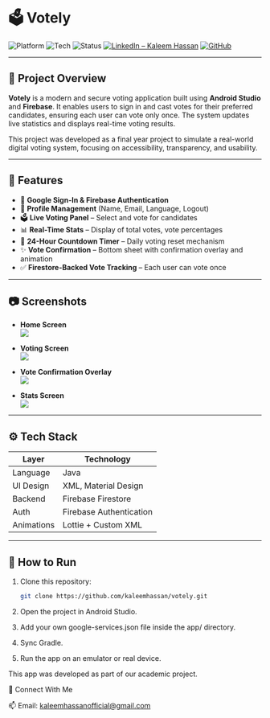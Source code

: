 # 🗳️ Votely

![Platform](https://img.shields.io/badge/platform-Android-blue.svg)
![Tech](https://img.shields.io/badge/tech-Firebase-orange)
![Status](https://img.shields.io/badge/status-Completed-brightgreen)
[![LinkedIn – Kaleem Hassan](https://img.shields.io/badge/LinkedIn-Kaleem%20Hassan-blue?logo=linkedin)](https://www.linkedin.com/in/kaleem-hassan-61369a214)
[![GitHub](https://img.shields.io/github/stars/kaleemhassan/votely?style=social)](https://github.com/kaleemhassan/votely)

---

## 📱 Project Overview

**Votely** is a modern and secure voting application built using **Android Studio** and **Firebase**. It enables users to sign in and cast votes for their preferred candidates, ensuring each user can vote only once. The system updates live statistics and displays real-time voting results.

This project was developed as a final year project to simulate a real-world digital voting system, focusing on accessibility, transparency, and usability.

---

## 🎯 Features

- 🔐 **Google Sign-In & Firebase Authentication**
- 👤 **Profile Management** (Name, Email, Language, Logout)
- 🗳️ **Live Voting Panel** – Select and vote for candidates
- 📊 **Real-Time Stats** – Display of total votes, vote percentages
- 🔁 **24-Hour Countdown Timer** – Daily voting reset mechanism
- ✨ **Vote Confirmation** – Bottom sheet with confirmation overlay and animation
- ✅ **Firestore-Backed Vote Tracking** – Each user can vote once

---

## 📷 Screenshots


- **Home Screen**  
  ![](screenshots/home.png)

- **Voting Screen**  
  ![](screenshots/voting.png)

- **Vote Confirmation Overlay**  
  ![](screenshots/confirm_vote.png)

- **Stats Screen**  
  ![](screenshots/stats.png)

---

## ⚙️ Tech Stack

| Layer       | Technology            |
|-------------|------------------------|
| Language    | Java                   |
| UI Design   | XML, Material Design   |
| Backend     | Firebase Firestore     |
| Auth        | Firebase Authentication|
| Animations  | Lottie + Custom XML    |

---

## 🚀 How to Run

1. Clone this repository:
   ```bash
   git clone https://github.com/kaleemhassan/votely.git
   
2. Open the project in Android Studio.

3. Add your own google-services.json file inside the app/ directory.

4. Sync Gradle.

5. Run the app on an emulator or real device.



This app was developed as part of our academic project.

🤝 Connect With Me

📫 Email: kaleemhassanofficial@gmail.com
